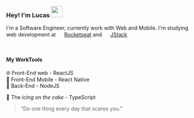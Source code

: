 ### Hey! I'm Lucas <img src="https://media.giphy.com/media/hvRJCLFzcasrR4ia7z/giphy.gif" width="30" >

I'm a Software Engineer, currently work with Web and Mobile. I'm studying web development at <img src="https://cdn.discordapp.com/emojis/949281636447580160.webp?size=96&quality=lossless" width="15" > [Rocketseat](https://rocketseat.com.br/) and <img src="https://cdn.discordapp.com/emojis/775462252576374835.webp?size=96&quality=lossless" width="15" > [JStack](https://jstack.com.br/)

<br>

#### My WorkTools
🌐 Front-End web - ReactJS <br>
📱  Front-End Mobile - React Native <br>
🚪 Back-End - NodeJS <br>

🧰 The _icing on the cake_ - TypeScript


> “Do one thing every day that scares you.”</i>
